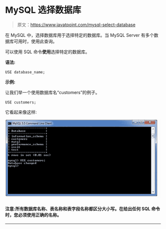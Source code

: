 # MySQL 选择数据库

> 原文：<https://www.javatpoint.com/mysql-select-database>

在 MySQL 中，选择数据库用于选择特定的数据库。当 MySQL Server 有多个数据库可用时，使用此查询。

可以使用 SQL 命令**使用**选择特定的数据库。

**语法:**

```
USE database_name;

```

**示例:**

让我们举一个使用数据库名“customers”的例子。

```
USE customers;

```

它看起来像这样:

![mysql select database 1](img/d8d7b5675f0db4652d3ef03524d35fa8.png)

#### 注意:所有数据库名称、表名称和表字段名称都区分大小写。在给出任何 SQL 命令时，您必须使用正确的名称。

* * *